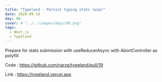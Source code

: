 ```yaml
---
title: "Typeland - Persist typing stats (wip)"
date: 2020-09-14
day: 98
cover: # "../../images/days/98.png"
tags:
  - Next.js
  - Typeland
---
```


Prepare for stats submission with useReducerAsync with AbortController as polyfill

Code : https://github.com/narze/typeland/pull/19

Link : https://typeland.vercel.app

